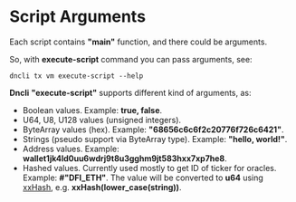 # Script Arguments

Each script contains **"main"** function, and there could be arguments.

So, with **execute-script** command you can pass arguments, see:

```text
dncli tx vm execute-script --help
```

**Dncli** **"execute-script"** supports different kind of arguments, as:

* Boolean values. Example: **true, false**.
* U64, U8, U128 values \(unsigned integers\).
* ByteArray values \(hex\). Example: **"68656c6c6f2c20776f726c6421"**.
* Strings \(pseudo support via ByteArray type\). Example: **"hello, world!"**.
* Address values. Example: **wallet1jk4ld0uu6wdrj9t8u3gghm9jt583hxx7xp7he8**.
* Hashed values. Currently used mostly to get ID of ticker for oracles. Example: **\#"DFI\_ETH"**. The value will be converted to **u64** using [xxHash](https://github.com/Cyan4973/xxHash), e.g. **xxHash\(lower\_case\(string\)\)**.

